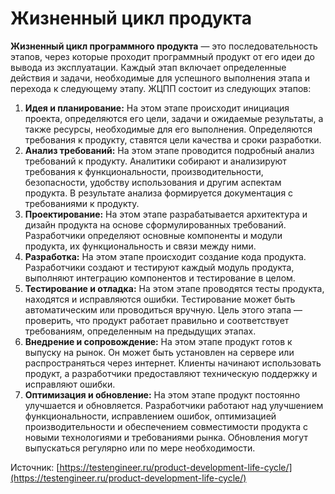 # Жизненный цикл продукта

**Жизненный цикл программного продукта** — это последовательность этапов, через которые проходит программный продукт от его идеи до вывода из эксплуатации. Каждый этап включает определенные действия и задачи, необходимые для успешного выполнения этапа и перехода к следующему этапу. ЖЦПП состоит из следующих этапов:

1. **Идея и планирование:** На этом этапе происходит инициация проекта, определяются его цели, задачи и ожидаемые результаты, а также ресурсы, необходимые для его выполнения. Определяются требования к продукту, ставятся цели качества и сроки разработки.
2. **Анализ требований:** На этом этапе проводится подробный анализ требований к продукту. Аналитики собирают и анализируют требования к функциональности, производительности, безопасности, удобству использования и другим аспектам продукта. В результате анализа формируется документация с требованиями к продукту.
3. **Проектирование:** На этом этапе разрабатывается архитектура и дизайн продукта на основе сформулированных требований. Разработчики определяют основные компоненты и модули продукта, их функциональность и связи между ними.
4. **Разработка:** На этом этапе происходит создание кода продукта. Разработчики создают и тестируют каждый модуль продукта, выполняют интеграцию компонентов и тестирование в целом.
5. **Тестирование и отладка:** На этом этапе проводятся тесты продукта, находятся и исправляются ошибки. Тестирование может быть автоматическим или проводиться вручную. Цель этого этапа — проверить, что продукт работает правильно и соответствует требованиям, определенным на предыдущих этапах.
6. **Внедрение и сопровождение:** На этом этапе продукт готов к выпуску на рынок. Он может быть установлен на сервере или распространяться через интернет. Клиенты начинают использовать продукт, а разработчики предоставляют техническую поддержку и исправляют ошибки.
7. **Оптимизация и обновление:** На этом этапе продукт постоянно улучшается и обновляется. Разработчики работают над улучшением функциональности, исправлением ошибок, оптимизацией производительности и обеспечением совместимости продукта с новыми технологиями и требованиями рынка. Обновления могут выпускаться регулярно или по мере необходимости.







Источник: [https://testengineer.ru/product-development-life-cycle/](https://testengineer.ru/product-development-life-cycle/)
